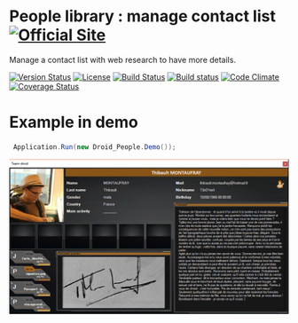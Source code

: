 # People library : manage contact list [![Official Site](https://img.shields.io/badge/site-servodroid.com-orange.svg)](http://servodroid.com)

Manage a contact list with web research to have more details.

[![Version Status](https://img.shields.io/nuget/v/Droid_People.svg)](https://www.nuget.org/packages/Droid-People/)
[![License](https://img.shields.io/github/license/brandondahler/Data.HashFunction.svg)](https://raw.githubusercontent.com/ThibaultMontaufray/Tools4Libraries/master/License)
[![Build Status](https://travis-ci.org/ThibaultMontaufray/Droid-People.svg?branch=master)](https://travis-ci.org/ThibaultMontaufray/Droid-People) 
[![Build status](https://ci.appveyor.com/api/projects/status/sidmejyg6biq7gkr?svg=true)](https://ci.appveyor.com/project/ThibaultMontaufray/Droid-People)
[![Code Climate](https://codeclimate.com/github/ThibaultMontaufray/Droid-People/badges/gpa.svg)](https://codeclimate.com/github/ThibaultMontaufray/Droid-People)
[![Coverage Status](https://coveralls.io/repos/github/ThibaultMontaufray/Droid-People/badge.svg)](https://coveralls.io/r/ThibaultMontaufray/Droid-People?branch=master)

# Example in demo

```csharp
 Application.Run(new Droid_People.Demo());
```
<img src="./Demo.png" />
